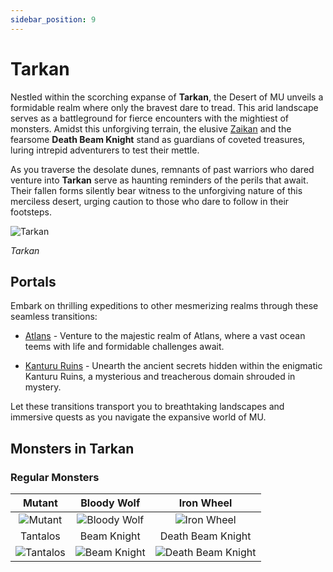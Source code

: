 ```yaml
---
sidebar_position: 9
---
```


# Tarkan

Nestled within the scorching expanse of **Tarkan**, the Desert of MU unveils a formidable realm where only the bravest dare to tread. This arid landscape serves as a battleground for fierce encounters with the mightiest of monsters. Amidst this unforgiving terrain, the elusive [Zaikan](/special-monsters/invasions/zaikan) and the fearsome **Death Beam Knight** stand as guardians of coveted treasures, luring intrepid adventurers to test their mettle.

As you traverse the desolate dunes, remnants of past warriors who dared venture into **Tarkan** serve as haunting reminders of the perils that await. Their fallen forms silently bear witness to the unforgiving nature of this merciless desert, urging caution to those who dare to follow in their footsteps.

![Tarkan](/img/maps/tarkan.webp)

_Tarkan_

## Portals

Embark on thrilling expeditions to other mesmerizing realms through these seamless transitions:

- [Atlans](/maps/atlans) - Venture to the majestic realm of Atlans, where a vast ocean teems with life and formidable challenges await.

- [Kanturu Ruins](/maps/kanturu-ruins) - Unearth the ancient secrets hidden within the enigmatic Kanturu Ruins, a mysterious and treacherous domain shrouded in mystery.

Let these transitions transport you to breathtaking landscapes and immersive quests as you navigate the expansive world of MU.

## Monsters in Tarkan

### Regular Monsters

|                     Mutant                     |                     Bloody Wolf                      |                            Iron Wheel                            |
| :--------------------------------------------: | :--------------------------------------------------: | :--------------------------------------------------------------: |
|   ![Mutant](/img/monsters/tarkan/mutant.jpg)   | ![Bloody Wolf](/img/monsters/tarkan/bloody-wolf.jpg) |        ![Iron Wheel](/img/monsters/tarkan/iron-wheel.jpg)        |
|                    Tantalos                    |                     Beam Knight                      |                        Death Beam Knight                         |
| ![Tantalos](/img/monsters/tarkan/tantalos.jpg) | ![Beam Knight](/img/monsters/tarkan/beam-knight.jpg) | ![Death Beam Knight](/img/monsters/tarkan/death-beam-knight.jpg) |
